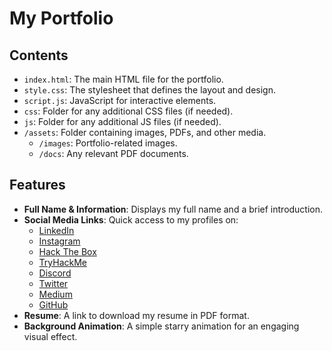 # My Portfolio

## Contents

- `index.html`: The main HTML file for the portfolio.
- `style.css`: The stylesheet that defines the layout and design.
- `script.js`: JavaScript for interactive elements.
- `css`: Folder for any additional CSS files (if needed).
- `js`: Folder for any additional JS files (if needed).
- `/assets`: Folder containing images, PDFs, and other media.
  - `/images`: Portfolio-related images.
  - `/docs`: Any relevant PDF documents.

## Features

- **Full Name & Information**: Displays my full name and a brief introduction.
- **Social Media Links**: Quick access to my profiles on:
  - [LinkedIn](https://www.linkedin.com/in/omar-elhoumadi)
  - [Instagram](https://www.instagram.com/Toowan0x1)
  - [Hack The Box](https://www.hackthebox.eu/profile/)
  - [TryHackMe](https://tryhackme.com/p/)
  - [Discord](https://discord.com/users/)
  - [Twitter](https://twitter.com/Toowan0x1)
  - [Medium](https://medium.com/@Toowan0x1)
  - [GitHub](https://github.com/Toowan0x1)
- **Resume**: A link to download my resume in PDF format.
- **Background Animation**: A simple starry animation for an engaging visual effect.
